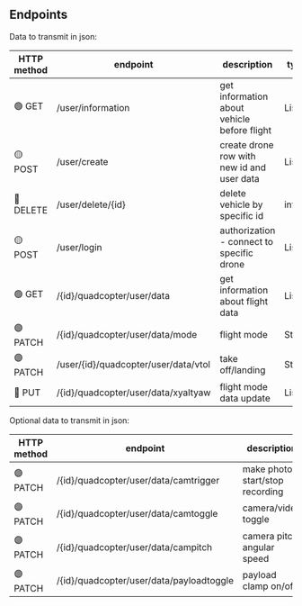 ## Endpoints

Data to transmit in json:

| HTTP method   | endpoint      | description | type |
| ------------- | ------------- | ----------- | ---- |
| :green_circle: GET  | /user/information | get information about vehicle before flight | List |
| :yellow_circle: POST  | /user/create | create drone row with new id and user data | List |
| :red_circle: DELETE  | /user/delete/{id} | delete vehicle by specific id | int |
| :yellow_circle: POST  | /user/login | authorization - connect to specific drone | List |
| :green_circle: GET  | /{id}/quadcopter/user/data | get information about flight data | List |
| :purple_circle: PATCH  | /{id}/quadcopter/user/data/mode | flight mode | String |
| :purple_circle: PATCH  | /user/{id}/quadcopter/user/data/vtol | take off/landing | String |
| :large_blue_circle: PUT  | /{id}/quadcopter/user/data/xyaltyaw | flight mode data update | List |

Optional data to transmit in json:

| HTTP method   | endpoint      | description | type |
| ------------- | ------------- | ----------- | ---- |
| :purple_circle: PATCH  | /{id}/quadcopter/user/data/camtrigger | make photo, start/stop recording | boolean |
| :purple_circle: PATCH  | /{id}/quadcopter/user/data/camtoggle | camera/video toggle | boolean |
| :purple_circle: PATCH  | /{id}/quadcopter/user/data/campitch | camera pitch angular speed | int |
| :purple_circle: PATCH  | /{id}/quadcopter/user/data/payloadtoggle | payload clamp on/off | boolean |
